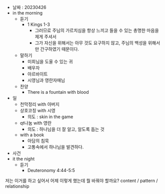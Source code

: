- 날짜 : 20230426
- in the morning
	- 듣기
		- 1 Kings 1-3
			- 그러므로 주님의 가르치심을 항상 느끼고 들을 수 있는 총명한 마음을 제게 주셔서
			- 그가 자신을 위해서는 아무 것도 요구하지 않고, 주님의 백성을 위해서만 간구하였기 때문이다.			
	- 말하기
		- 미희님을 도울 수 있는 귀
		- 배우자
		- 아르바이트
		- 시영님과 영란자매님
	- 찬양
		- There is a fountain with blood
- 일
	- 천막정리 with 아버지
	- 상호코칭 with 시영
		- 의도 : skin in the game
	- qt나눔 with 영란
		- 의도 :  하나님을 더 잘 알고, 알도록 돕는 것
	- with a book
		- 아담의 침묵
		- 고통속에서 하나님을 발견하다.
- 사건
- it the night
	- 듣기
		- Deuteronomy 4:44-5:5






저는 이거를 하고 싶어서 어제 이렇게 했는데 뭘 바꿔야 할까요?
content / pattern / relationship